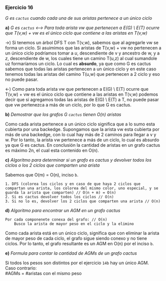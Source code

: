 ### Ejercicio 16

_G es `cactus` cuando cada una de sus aristas pertenece a un único ciclo_

**a)** _G es `cactus` <--> Para toda arista vw que pertenecen a E(G) \ E(T) ocurre que T(v,w) + vw es el único ciclo que contiene a las aristas en T(v,w)_

->) Si tenemos un árbol DFS T con T(v,w), sabemos que al agregarle vw se forma un ciclo. Si asuimimos que las aristas de T(v,w) + vw no pertenecen a un único ciclo podríamos tomar a _u_, descendiente de v y ancestro de w, y a _z_, descendiente de w, los cuales tiene un camino T(u,z) al cual sumandole uz formaríamos un ciclo. Lo cual es **absurdo**, ya que como G es cactus sabemos que todas las aristas pertenecen a un único ciclo y en este caso tenemos todas las aristas del camino T(u,w) que pertenecen a 2 ciclo y eso no puede pasar.

<-) Como para toda arista vw que pertenecen a E(G) \ E(T) ocurre que T(v,w) + vw es el único ciclo que contiene a las aristas en T(v,w) podemos decir que si agregamos todas las aristas de E(G) \ E(T) a T, no puede pasar que vw pertenezca a más de un ciclo, por lo que G es cactus.

**b)** _Demostrar que los grafos G `cactus` tienen O(n) aristas_

Como cada arista pertenece a un único ciclo significa que a lo sumo esta cubierta por una backedge. Supongamos que la arista vw esta cubierta por más de una backedge, con lo cual hay más de 2 caminos para llegar a v y w. Por lo tanto, la arista vw pertenece a más de un ciclo, lo cual es absurdo ya que G es cactus. En conclusión la cantidad de aristas en un grafo cactus es máximo 2n, el cual esta contenido en O(n).

**c)** _Algoritmo para determinar si un grafo es cactus y devolver todos los ciclos o los 2 ciclos que comparten una arista_

Sabemos que O(m) = O(n), inciso `b`. 
```
1. DFS (colorea los ciclos y en caso de que haya 2 ciclos que compartan una arista, los colorea del mismo color, uno especial, y se guarda la arista que comparten) // O(n + m) = O(n) 
2. Si es cactus devolver todos los ciclos // O(n)
3. Si no lo es, devolver los 2 ciclos que comparten una arista // O(n)
```

**d)** _Algoritmo para encontrar un AGM en un grafo cactus_

```
Por cada componenete conexa del grafo: // O(n)
    Busco la arista de mayor peso en el ciclo y la elimino 
```
Como cada arista está en un único ciclo, significa que con eliminar la arista de mayor peso de cada ciclo, el grafo sigue siendo conexo y no tiene ciclos. Por lo tanto, el grafo resultante es un AGM en O(n) por el inciso `b`.

**e)** _Formula para contar la cantidad de AGMs de un grafo cactus_

Si todos los pesos son distintos por el ejercicio `14b` hay un único AGM.\
Caso contrario:\
#AGMs = #aristas con el mismo peso
